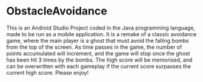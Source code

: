 # ObstacleAvoidance
This is an Android Studio Project coded in the Java programming language, made to be run as a mobile application. 
It is a remake of a classic avoidance game, where the main player is a ghost that must avoid the falling bombs from the top of the screen. As time passes in the game, the number of points accumulated will increment,
and the game will stop once the ghost has been hit 3 times by the bombs. The high score will be memorised, and can be overwritten with each gameplay if the current score surpasses the current high score.
Please enjoy!
